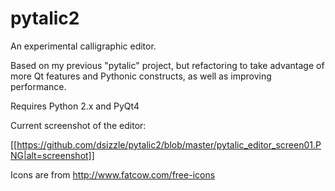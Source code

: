 # pytalic2
An experimental calligraphic editor.  

Based on my previous "pytalic" project, but refactoring to take advantage of more Qt features and Pythonic constructs, as well as improving performance.  

Requires Python 2.x and PyQt4

Current screenshot of the editor:

[[https://github.com/dsizzle/pytalic2/blob/master/pytalic_editor_screen01.PNG|alt=screenshot]]

Icons are from http://www.fatcow.com/free-icons